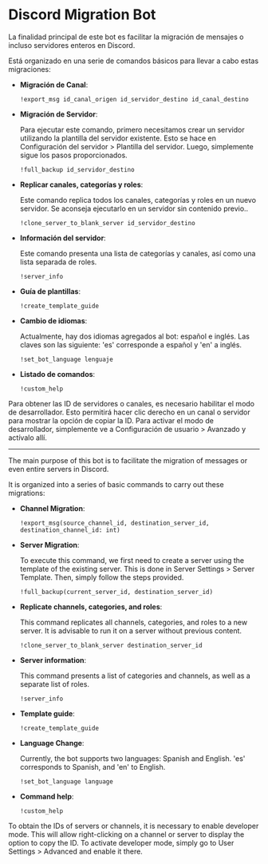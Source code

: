 # Discord Migration Bot

La finalidad principal de este bot es facilitar la migración de mensajes o incluso servidores enteros en Discord.

Está organizado en una serie de comandos básicos para llevar a cabo estas migraciones:

- **Migración de Canal**:

    `!export_msg id_canal_origen id_servidor_destino id_canal_destino`

- **Migración de Servidor**:

    Para ejecutar este comando, primero necesitamos crear un servidor utilizando la plantilla del servidor existente. Esto se hace en Configuración del servidor > Plantilla del servidor. Luego, simplemente sigue los pasos proporcionados.

    `!full_backup id_servidor_destino`

- **Replicar canales, categorías y roles**:

    Este comando replica todos los canales, categorías y roles en un nuevo servidor. Se aconseja ejecutarlo en un servidor sin contenido previo..

    `!clone_server_to_blank_server id_servidor_destino`

- **Información del servidor**:

    Este comando presenta una lista de categorías y canales, así como una lista separada de roles.

    `!server_info`

- **Guía de plantillas**:

    `!create_template_guide`

- **Cambio de idiomas**:

    Actualmente, hay dos idiomas agregados al bot: español e inglés. Las claves son las siguiente: 'es' corresponde a español y 'en' a inglés.

    `!set_bot_language lenguaje`

- **Listado de comandos**:

    `!custom_help`

Para obtener las ID de servidores o canales, es necesario habilitar el modo de desarrollador. Esto permitirá hacer clic derecho en un canal o servidor para mostrar la opción de copiar la ID. Para activar el modo de desarrollador, simplemente ve a Configuración de usuario > Avanzado y actívalo allí.

---

The main purpose of this bot is to facilitate the migration of messages or even entire servers in Discord.

It is organized into a series of basic commands to carry out these migrations:

- **Channel Migration**:

    `!export_msg(source_channel_id, destination_server_id, destination_channel_id: int)`

- **Server Migration**:

    To execute this command, we first need to create a server using the template of the existing server. This is done in Server Settings > Server Template. Then, simply follow the steps provided.

    `!full_backup(current_server_id, destination_server_id)`

- **Replicate channels, categories, and roles**:

    This command replicates all channels, categories, and roles to a new server. It is advisable to run it on a server without previous content.

    `!clone_server_to_blank_server destination_server_id`

- **Server information**:

    This command presents a list of categories and channels, as well as a separate list of roles.

    `!server_info`

- **Template guide**:

    `!create_template_guide`

- **Language Change**:

    Currently, the bot supports two languages: Spanish and English. 'es' corresponds to Spanish, and 'en' to English.

    `!set_bot_language language`

- **Command help**:

    `!custom_help`

To obtain the IDs of servers or channels, it is necessary to enable developer mode. This will allow right-clicking on a channel or server to display the option to copy the ID. To activate developer mode, simply go to User Settings > Advanced and enable it there.
